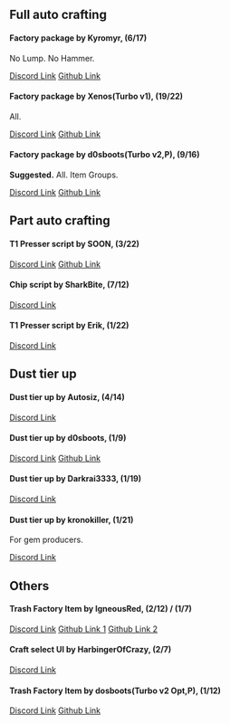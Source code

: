 ## Full auto crafting
#### Factory package by Kyromyr, (6/17)
No Lump. No Hammer.

[Discord Link](https://discord.com/channels/488444879836413975/850425171059933272/850463247688925215)
[Github Link](https://github.com/Kyromyr/Kyromyr.github.io/tree/master/perfect-tower/packages/factory)

#### Factory package by Xenos(Turbo v1), (19/22)
All.

[Discord Link](https://discord.com/channels/488444879836413975/850425171059933272/858424355780427817)
[Github Link](https://github.com/Xenos6666/TPT2_scripts/blob/main/packages/factory/README.md)

#### Factory package by d0sboots(Turbo v2,P), (9/16)
**Suggested.** All. Item Groups.

[Discord Link](https://discord.com/channels/488444879836413975/850425171059933272/881924535589425224)
[Github Link](https://github.com/d0sboots/PerfectTower/blob/main/README.md#factory-automation)

## Part auto crafting
#### T1 Presser script by SOON, (3/22)
[Discord Link](https://discord.com/channels/488444879836413975/850425171059933272/850490344977334302)
[Github Link](https://github.com/SOONwasTaken/TPT2/tree/main/PresserScripts)

#### Chip script by SharkBite, (7/12)
[Discord Link](https://discord.com/channels/488444879836413975/850425171059933272/850939594085892145)

#### T1 Presser script by Erik, (1/22)
[Discord Link](https://discord.com/channels/488444879836413975/850425171059933272/859496657330503690)

## Dust tier up
#### Dust tier up by Autosiz, (4/14)
[Discord Link](https://discord.com/channels/488444879836413975/850425171059933272/850433978979581952)

#### Dust tier up by d0sboots, (1/9)
[Discord Link](https://discord.com/channels/488444879836413975/850425171059933272/850461871299231784)
[Github Link](https://github.com/d0sboots/PerfectTower/blob/main/README.md#dust-up-tierer)

#### Dust tier up by Darkrai3333, (1/19)
[Discord Link](https://discord.com/channels/488444879836413975/850425171059933272/852367732783841312)

#### Dust tier up by kronokiller, (1/21)
For gem producers.

[Discord Link](https://discord.com/channels/488444879836413975/850425171059933272/928514943165292594)

## Others
#### Trash Factory Item by IgneousRed, (2/12) / (1/7)
[Discord Link](https://discord.com/channels/488444879836413975/850425171059933272/908909948132556831)
[Github Link 1](https://github.com/IgneousRed/PerfectTower/blob/main/README.md#trashsimple)
[Github Link 2](https://github.com/IgneousRed/PerfectTower/blob/main/README.md#trashspecific)

#### Craft select UI by HarbingerOfCrazy, (2/7)
[Discord Link](https://discord.com/channels/488444879836413975/850425171059933272/951606605068259398)

#### Trash Factory Item by dosboots(Turbo v2 Opt,P), (1/12)
[Discord Link](https://discord.com/channels/488444879836413975/850425171059933272/959686932055613480)
[Github Link](https://github.com/d0sboots/PerfectTower/tree/main/auto_trasher)
